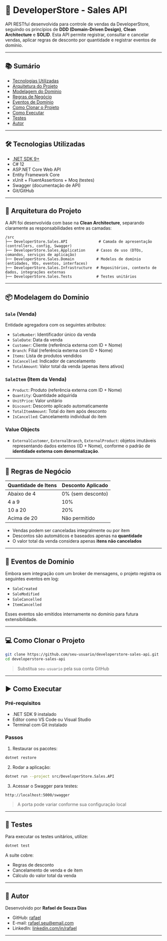 
# 🛒 DeveloperStore - Sales API

API RESTful desenvolvida para controle de vendas da DeveloperStore, seguindo os princípios de **DDD (Domain-Driven Design)**, **Clean Architecture** e **SOLID**. Esta API permite registrar, consultar e cancelar vendas, aplicar regras de desconto por quantidade e registrar eventos de domínio.

---

## 📚 Sumário

- [Tecnologias Utilizadas](#tecnologias-utilizadas)
- [Arquitetura do Projeto](#arquitetura-do-projeto)
- [Modelagem do Domínio](#modelagem-do-domínio)
- [Regras de Negócio](#regras-de-negócio)
- [Eventos de Domínio](#eventos-de-domínio)
- [Como Clonar o Projeto](#como-clonar-o-projeto)
- [Como Executar](#como-executar)
- [Testes](#testes)
- [Autor](#autor)

---

## 🛠 Tecnologias Utilizadas

- [.NET SDK 9+](https://dotnet.microsoft.com/)
- C# 12
- ASP.NET Core Web API
- Entity Framework Core
- xUnit + FluentAssertions + Moq (testes)
- Swagger (documentação de API)
- Git/GitHub

---

## 🧱 Arquitetura do Projeto

A API foi desenvolvida com base na **Clean Architecture**, separando claramente as responsabilidades entre as camadas:

```
/src
├── DeveloperStore.Sales.API              # Camada de apresentação (controllers, config, Swagger)
├── DeveloperStore.Sales.Application     # Casos de uso (DTOs, comandos, serviços de aplicação)
├── DeveloperStore.Sales.Domain          # Modelos de domínio (entidades, VOs, eventos, interfaces)
├── DeveloperStore.Sales.Infrastructure  # Repositórios, contexto de dados, integrações externas
├── DeveloperStore.Sales.Tests           # Testes unitários
```

---

## 📦 Modelagem do Domínio

### `Sale` (Venda)
Entidade agregadora com os seguintes atributos:
- `SaleNumber`: Identificador único da venda
- `SaleDate`: Data da venda
- `Customer`: Cliente (referência externa com ID + Nome)
- `Branch`: Filial (referência externa com ID + Nome)
- `Items`: Lista de produtos vendidos
- `IsCancelled`: Indicador de cancelamento
- `TotalAmount`: Valor total da venda (apenas itens ativos)

### `SaleItem` (Item da Venda)
- `Product`: Produto (referência externa com ID + Nome)
- `Quantity`: Quantidade adquirida
- `UnitPrice`: Valor unitário
- `Discount`: Desconto aplicado automaticamente
- `TotalItemAmount`: Total do item após desconto
- `IsCancelled`: Cancelamento individual do item

### Value Objects
- `ExternalCustomer`, `ExternalBranch`, `ExternalProduct`: objetos imutáveis representando dados externos (ID + Nome), conforme o padrão de **identidade externa com denormalização**.

---

## 📜 Regras de Negócio

| Quantidade de Itens | Desconto Aplicado |
|---------------------|-------------------|
| Abaixo de 4         | 0% (sem desconto) |
| 4 a 9               | 10%               |
| 10 a 20             | 20%               |
| Acima de 20         | Não permitido     |

- Vendas podem ser canceladas integralmente ou por item
- Descontos são automáticos e baseados apenas na **quantidade**
- O valor total da venda considera apenas **itens não cancelados**

---

## 🔔 Eventos de Domínio

Embora sem integração com um broker de mensagens, o projeto registra os seguintes eventos em log:

- `SaleCreated`
- `SaleModified`
- `SaleCancelled`
- `ItemCancelled`

Esses eventos são emitidos internamente no domínio para futura extensibilidade.

---

## 💻 Como Clonar o Projeto

```bash
git clone https://github.com/seu-usuario/developerstore-sales-api.git
cd developerstore-sales-api
```

> Substitua `seu-usuario` pela sua conta GitHub

---

## ▶️ Como Executar

### Pré-requisitos
- .NET SDK 9 instalado
- Editor como VS Code ou Visual Studio
- Terminal com Git instalado

### Passos

1. Restaurar os pacotes:
```bash
dotnet restore
```

2. Rodar a aplicação:
```bash
dotnet run --project src/DeveloperStore.Sales.API
```

3. Acessar o Swagger para testes:
```
http://localhost:5000/swagger
```

> A porta pode variar conforme sua configuração local

---

## 🧪 Testes

Para executar os testes unitários, utilize:

```bash
dotnet test
```

A suíte cobre:
- Regras de desconto
- Cancelamento de venda e de item
- Cálculo do valor total da venda

---

## 👤 Autor

Desenvolvido por **Rafael de Souza Dias**

- GitHub: [rafael](https://github.com/seu-usuario)
- E-mail: rafael.seu@email.com
- LinkedIn: [linkedin.com/in/rafael](https://www.linkedin.com/in/seu-linkedin)

---
